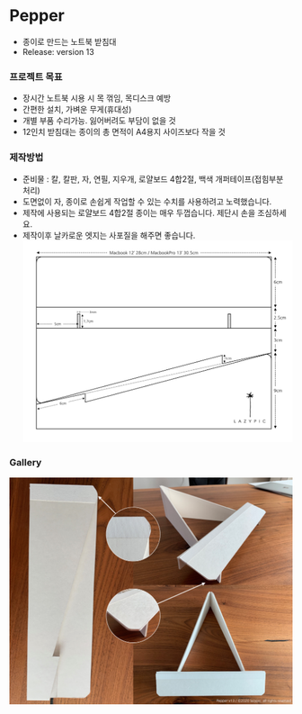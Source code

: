 # Pepper
- 종이로 만드는 노트북 받침대
- Release: version 13

### 프로젝트 목표
- 장시간 노트북 시용 시 목 꺾임, 목디스크 예방
- 간편한 설치, 가벼운 무게(휴대성)
- 개별 부품 수리가능. 잃어버려도 부담이 없을 것
- 12인치 받침대는 종이의 총 면적이 A4용지 사이즈보다 작을 것

### 제작방법
- 준비물 : 칼, 칼판, 자, 연필, 지우개, 로얄보드 4합2절, 백색 개퍼테이프(접힘부분 처리)
- 도면없이 자, 종이로 손쉽게 작업할 수 있는 수치를 사용하려고 노력했습니다.
- 제작에 사용되는 로얄보드 4합2절 종이는 매우 두껍습니다. 제단시 손을 조심하세요.
- 제작이후 날카로운 엣지는 사포질을 해주면 좋습니다.
![cad](/cad/pepper_v13_w02.png)

### Gallery
![photo](/image/pepper_v13.png)

